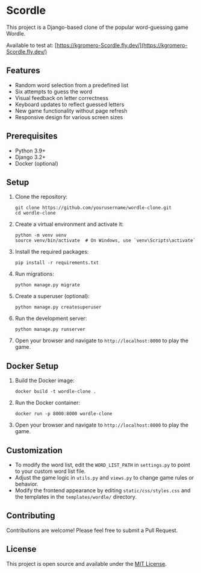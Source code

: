 # Scordle

This project is a Django-based clone of the popular word-guessing game Wordle.

Available to test at: [https://kgromero-Scordle.fly.dev/](https://kgromero-Scordle.fly.dev/)

## Features

- Random word selection from a predefined list
- Six attempts to guess the word
- Visual feedback on letter correctness
- Keyboard updates to reflect guessed letters
- New game functionality without page refresh
- Responsive design for various screen sizes

## Prerequisites

- Python 3.9+
- Django 3.2+
- Docker (optional)

## Setup

1. Clone the repository:
   ```
   git clone https://github.com/yourusername/wordle-clone.git
   cd wordle-clone
   ```

2. Create a virtual environment and activate it:
   ```
   python -m venv venv
   source venv/bin/activate  # On Windows, use `venv\Scripts\activate`
   ```

3. Install the required packages:
   ```
   pip install -r requirements.txt
   ```

4. Run migrations:
   ```
   python manage.py migrate
   ```

5. Create a superuser (optional):
   ```
   python manage.py createsuperuser
   ```

6. Run the development server:
   ```
   python manage.py runserver
   ```

7. Open your browser and navigate to `http://localhost:8000` to play the game.

## Docker Setup

1. Build the Docker image:
   ```
   docker build -t wordle-clone .
   ```

2. Run the Docker container:
   ```
   docker run -p 8000:8000 wordle-clone
   ```

3. Open your browser and navigate to `http://localhost:8000` to play the game.

## Customization

- To modify the word list, edit the `WORD_LIST_PATH` in `settings.py` to point to your custom word list file.
- Adjust the game logic in `utils.py` and `views.py` to change game rules or behavior.
- Modify the frontend appearance by editing `static/css/styles.css` and the templates in the `templates/wordle/` directory.

## Contributing

Contributions are welcome! Please feel free to submit a Pull Request.

## License

This project is open source and available under the [MIT License](LICENSE).
